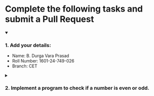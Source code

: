 # Complete the following tasks and submit a Pull Request
<details open>
<summary><h3>1. Add your details: </h3></summary>
<ul>
  <li> Name: B. Durga Vara Prasad</li>
  <li> Roll Number: 1601-24-749-026</li>
  <li> Branch: CET</li>
</ul>
</details>
<details>
<summary><h3> 2. Implement a program to check if a number is even or odd. </h3></summary>
<ul>
  <li> Create a new file in the repository and add your code. </li>
  <li> Use any programming language of your choice. </li>
</ul>
</details>
